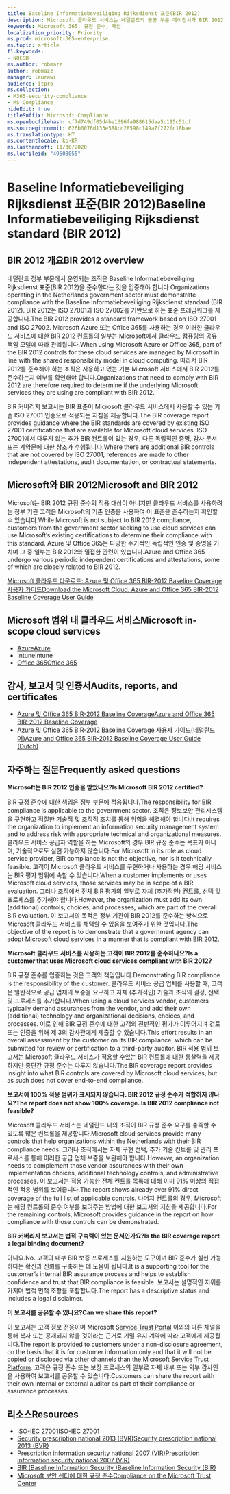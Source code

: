 ```yaml
---
title: Baseline Informatiebeveiliging Rijksdienst 표준(BIR 2012)
description: Microsoft 클라우드 서비스는 네덜란드의 공공 부문 에이전시가 BIR 2012 표준을 준수하는 데 도움을 줍니다.
keywords: Microsoft 365, 규정 준수, 제안
localization_priority: Priority
ms.prod: microsoft-365-enterprise
ms.topic: article
f1.keywords:
- NOCSH
ms.author: robmazz
author: robmazz
manager: laurawi
audience: itpro
ms.collection:
- M365-security-compliance
- MS-Compliance
hideEdit: true
titleSuffix: Microsoft Compliance
ms.openlocfilehash: cf7d749df05d4be1396fa988615daa5c195c51cf
ms.sourcegitcommit: 626b0076d133e588cd28598c149a7f272fc18bae
ms.translationtype: HT
ms.contentlocale: ko-KR
ms.lasthandoff: 11/30/2020
ms.locfileid: "49508055"
---
```

# <a name="baseline-informatiebeveiliging-rijksdienst-standard-bir-2012"></a><span data-ttu-id="b4c2f-104">Baseline Informatiebeveiliging Rijksdienst 표준(BIR 2012)</span><span class="sxs-lookup"><span data-stu-id="b4c2f-104">Baseline Informatiebeveiliging Rijksdienst standard (BIR 2012)</span></span>

## <a name="bir-2012-overview"></a><span data-ttu-id="b4c2f-105">BIR 2012 개요</span><span class="sxs-lookup"><span data-stu-id="b4c2f-105">BIR 2012 overview</span></span>

<span data-ttu-id="b4c2f-106">네덜란드 정부 부문에서 운영되는 조직은 Baseline Informatiebeveiliging Rijksdienst 표준(BIR 2012)을 준수한다는 것을 입증해야 합니다.</span><span class="sxs-lookup"><span data-stu-id="b4c2f-106">Organizations operating in the Netherlands government sector must demonstrate compliance with the Baseline Informatiebeveiliging Rijksdienst standard (BIR 2012).</span></span> <span data-ttu-id="b4c2f-107">BIR 2012는 ISO 27001과 ISO 27002를 기반으로 하는 표준 프레임워크를 제공합니다.</span><span class="sxs-lookup"><span data-stu-id="b4c2f-107">The BIR 2012 provides a standard framework based on ISO 27001 and ISO 27002.</span></span> <span data-ttu-id="b4c2f-108">Microsoft Azure 또는 Office 365를 사용하는 경우 이러한 클라우드 서비스에 대한 BIR 2012 컨트롤의 일부는 Microsoft에서 클라우드 컴퓨팅의 공유 책임 모델에 따라 관리됩니다.</span><span class="sxs-lookup"><span data-stu-id="b4c2f-108">When using Microsoft Azure or Office 365, part of the BIR 2012 controls for these cloud services are managed by Microsoft in line with the shared responsibility model in cloud computing.</span></span> <span data-ttu-id="b4c2f-109">따라서 BIR 2012를 준수해야 하는 조직은 사용하고 있는 기본 Microsoft 서비스에서 BIR 2012를 준수하는지 여부를 확인해야 합니다.</span><span class="sxs-lookup"><span data-stu-id="b4c2f-109">Organizations that need to comply with BIR 2012 are therefore required to determine if the underlying Microsoft services they are using are compliant with BIR 2012.</span></span>

<span data-ttu-id="b4c2f-110">BIR 커버리지 보고서는 BIR 표준이 Microsoft 클라우드 서비스에서 사용할 수 있는 기존 ISO 27001 인증으로 적용되는 지침을 제공합니다.</span><span class="sxs-lookup"><span data-stu-id="b4c2f-110">The BIR coverage report provides guidance where the BIR standards are covered by existing ISO 27001 certifications that are available for Microsoft cloud services.</span></span> <span data-ttu-id="b4c2f-111">ISO 27001에서 다루지 않는 추가 BIR 컨트롤이 있는 경우, 다른 독립적인 증명, 감사 문서 또는 계약문에 대한 참조가 수행됩니다.</span><span class="sxs-lookup"><span data-stu-id="b4c2f-111">Where there are additional BIR controls that are not covered by ISO 27001, references are made to other independent attestations, audit documentation, or contractual statements.</span></span>

## <a name="microsoft-and-bir-2012"></a><span data-ttu-id="b4c2f-112">Microsoft와 BIR 2012</span><span class="sxs-lookup"><span data-stu-id="b4c2f-112">Microsoft and BIR 2012</span></span>

<span data-ttu-id="b4c2f-113">Microsoft는 BIR 2012 규정 준수의 적용 대상이 아니지만 클라우드 서비스를 사용하려는 정부 기관 고객은 Microsoft의 기존 인증을 사용하여 이 표준을 준수하는지 확인할 수 있습니다.</span><span class="sxs-lookup"><span data-stu-id="b4c2f-113">While Microsoft is not subject to BIR 2012 compliance, customers from the government sector seeking to use cloud services can use Microsoft’s existing certifications to determine their compliance with this standard.</span></span> <span data-ttu-id="b4c2f-114">Azure 및 Office 365는 다양한 주기적인 독립적인 인증 및 증명을 거치며 그 중 일부는 BIR 2012와 밀접한 관련이 있습니다.</span><span class="sxs-lookup"><span data-stu-id="b4c2f-114">Azure and Office 365 undergo various periodic independent certifications and attestations, some of which are closely related to BIR 2012.</span></span>

[<span data-ttu-id="b4c2f-115">Microsoft 클라우드 다운로드: Azure 및 Office 365 BIR-2012 Baseline Coverage 사용자 가이드</span><span class="sxs-lookup"><span data-stu-id="b4c2f-115">Download the Microsoft Cloud: Azure and Office 365 BIR-2012 Baseline Coverage User Guide</span></span>](https://go.microsoft.com/fwlink/p/?linkid=2099461)

## <a name="microsoft-in-scope-cloud-services"></a><span data-ttu-id="b4c2f-116">Microsoft 범위 내 클라우드 서비스</span><span class="sxs-lookup"><span data-stu-id="b4c2f-116">Microsoft in-scope cloud services</span></span>

- [<span data-ttu-id="b4c2f-117">Azure</span><span class="sxs-lookup"><span data-stu-id="b4c2f-117">Azure</span></span>](https://aka.ms/AzureCompliance)
- <span data-ttu-id="b4c2f-118">Intune</span><span class="sxs-lookup"><span data-stu-id="b4c2f-118">Intune</span></span>
- [<span data-ttu-id="b4c2f-119">Office 365</span><span class="sxs-lookup"><span data-stu-id="b4c2f-119">Office 365</span></span>](https://go.microsoft.com/fwlink/p/?LinkID=2077751)

## <a name="audits-reports-and-certificates"></a><span data-ttu-id="b4c2f-120">감사, 보고서 및 인증서</span><span class="sxs-lookup"><span data-stu-id="b4c2f-120">Audits, reports, and certificates</span></span>

- [<span data-ttu-id="b4c2f-121">Azure 및 Office 365 BIR-2012 Baseline Coverage</span><span class="sxs-lookup"><span data-stu-id="b4c2f-121">Azure and Office 365 BIR-2012 Baseline Coverage</span></span>](https://protection.office.com/DownloadFile/ServiceAssurance/Document/compliance/Azure%20and%20Office%20365%20BIR-2012%20Baseline%20Coverage/pdf)
- [<span data-ttu-id="b4c2f-122">Azure 및 Office 365 BIR-2012 Baseline Coverage 사용자 가이드(네덜란드어)</span><span class="sxs-lookup"><span data-stu-id="b4c2f-122">Azure and Office 365 BIR-2012 Baseline Coverage User Guide (Dutch)</span></span>](https://protection.office.com/DownloadFile/ServiceAssurance/Document/compliance/Azure%20and%20Office%20365%20BIR-2012%20Baseline%20Coverage%20User%20Guide_Dutch/docx)

## <a name="frequently-asked-questions"></a><span data-ttu-id="b4c2f-123">자주하는 질문</span><span class="sxs-lookup"><span data-stu-id="b4c2f-123">Frequently asked questions</span></span>

<span data-ttu-id="b4c2f-124">**Microsoft는 BIR 2012 인증을 받았나요?**</span><span class="sxs-lookup"><span data-stu-id="b4c2f-124">**Is Microsoft BIR 2012 certified?**</span></span>

<span data-ttu-id="b4c2f-125">BIR 규정 준수에 대한 책임은 정부 부문에 적용됩니다.</span><span class="sxs-lookup"><span data-stu-id="b4c2f-125">The responsibility for BIR compliance is applicable to the government sector.</span></span> <span data-ttu-id="b4c2f-126">조직은 정보보안 관리시스템을 구현하고 적절한 기술적 및 조직적 조치를 통해 위험을 해결해야 합니다.</span><span class="sxs-lookup"><span data-stu-id="b4c2f-126">It requires the organization to implement an information security management system and to address risk with appropriate technical and organizational measures.</span></span> <span data-ttu-id="b4c2f-127">클라우드 서비스 공급자 역할을 하는 Microsoft의 경우 BIR 규정 준수는 목표가 아니며, 기술적으로도 실현 가능하지 않습니다.</span><span class="sxs-lookup"><span data-stu-id="b4c2f-127">For Microsoft in its role as cloud service provider, BIR compliance is not the objective, nor is it technically feasible.</span></span> <span data-ttu-id="b4c2f-128">고객이 Microsoft 클라우드 서비스를 구현하거나 사용하는 경우 해당 서비스는 BIR 평가 범위에 속할 수 있습니다.</span><span class="sxs-lookup"><span data-stu-id="b4c2f-128">When a customer implements or uses Microsoft cloud services, those services may be in scope of a BIR evaluation.</span></span> <span data-ttu-id="b4c2f-129">그러나 조직에서 전체 BIR 평가의 일부로 자체 (추가적인) 컨트롤, 선택 및 프로세스를 추가해야 합니다.</span><span class="sxs-lookup"><span data-stu-id="b4c2f-129">However, the organization must add its own (additional) controls, choices, and processes, which are part of the overall BIR evaluation.</span></span> <span data-ttu-id="b4c2f-130">이 보고서의 목적은 정부 기관이 BIR 2012를 준수하는 방식으로 Microsoft 클라우드 서비스를 채택할 수 있음을 보여주기 위한 것입니다.</span><span class="sxs-lookup"><span data-stu-id="b4c2f-130">The objective of the report is to demonstrate that a government agency can adopt Microsoft cloud services in a manner that is compliant with BIR 2012.</span></span>

<span data-ttu-id="b4c2f-131">**Microsoft 클라우드 서비스를 사용하는 고객이 BIR 2012를 준수하나요?**</span><span class="sxs-lookup"><span data-stu-id="b4c2f-131">**Is a customer that uses Microsoft cloud services compliant with BIR 2012?**</span></span>

<span data-ttu-id="b4c2f-132">BIR 규정 준수를 입증하는 것은 고객의 책임입니다.</span><span class="sxs-lookup"><span data-stu-id="b4c2f-132">Demonstrating BIR compliance is the responsibility of the customer.</span></span> <span data-ttu-id="b4c2f-133">클라우드 서비스 공급 업체를 사용할 때, 고객은 일반적으로 공급 업체의 보증을 요구하고 자체 (추가적인) 기술과 조직의 결정, 선택 및 프로세스를 추가합니다.</span><span class="sxs-lookup"><span data-stu-id="b4c2f-133">When using a cloud services vendor, customers typically demand assurances from the vendor, and add their own (additional) technology and organizational decisions, choices, and processes.</span></span> <span data-ttu-id="b4c2f-134">이로 인해 BIR 규정 준수에 대한 고객의 전반적인 평가가 이루어지며 검토 또는 인증을 위해 제 3의 감사관에게 제출할 수 있습니다.</span><span class="sxs-lookup"><span data-stu-id="b4c2f-134">This effort results in an overall assessment by the customer on its BIR compliance, which can be submitted for review or certification to a third-party auditor.</span></span> <span data-ttu-id="b4c2f-135">BIR 적용 범위 보고서는 Microsoft 클라우드 서비스가 적용할 수있는 BIR 컨트롤에 대한 통찰력을 제공하지만 종단간 규정 준수는 다루지 않습니다.</span><span class="sxs-lookup"><span data-stu-id="b4c2f-135">The BIR coverage report provides insight into what BIR controls are covered by Microsoft cloud services, but as such does not cover end-to-end compliance.</span></span>

<span data-ttu-id="b4c2f-136">**보고서에 100% 적용 범위가 표시되지 않습니다. BIR 2012 규정 준수가 적합하지 않나요?**</span><span class="sxs-lookup"><span data-stu-id="b4c2f-136">**The report does not show 100% coverage. Is BIR 2012 compliance not feasible?**</span></span>

<span data-ttu-id="b4c2f-137">Microsoft 클라우드 서비스는 네덜란드 내의 조직이 BIR 규정 준수 요구를 충족할 수 있도록 많은 컨트롤을 제공합니다.</span><span class="sxs-lookup"><span data-stu-id="b4c2f-137">Microsoft cloud services provide many controls that help organizations within the Netherlands with their BIR compliance needs.</span></span> <span data-ttu-id="b4c2f-138">그러나 조직에서는 자체 구현 선택, 추가 기술 컨트롤 및 관리 프로세스를 통해 이러한 공급 업체 보증을 보완해야 합니다.</span><span class="sxs-lookup"><span data-stu-id="b4c2f-138">However, an organization needs to complement those vendor assurances with their own implementation choices, additional technology controls, and administrative processes.</span></span> <span data-ttu-id="b4c2f-139">이 보고서는 적용 가능한 전체 컨트롤 목록에 대해 이미 91% 이상의 직접적인 적용 범위를 보여줍니다.</span><span class="sxs-lookup"><span data-stu-id="b4c2f-139">The report shows already over 91% direct coverage of the full list of applicable controls.</span></span> <span data-ttu-id="b4c2f-140">나머지 컨트롤의 경우, Microsoft는 해당 컨트롤의 준수 여부를 보여주는 방법에 대한 보고서의 지침을 제공합니다.</span><span class="sxs-lookup"><span data-stu-id="b4c2f-140">For the remaining controls, Microsoft provides guidance in the report on how compliance with those controls can be demonstrated.</span></span>

<span data-ttu-id="b4c2f-141">**BIR 커버리지 보고서는 법적 구속력이 있는 문서인가요?**</span><span class="sxs-lookup"><span data-stu-id="b4c2f-141">**Is the BIR coverage report a legal binding document?**</span></span>

<span data-ttu-id="b4c2f-142">아니요.</span><span class="sxs-lookup"><span data-stu-id="b4c2f-142">No.</span></span> <span data-ttu-id="b4c2f-143">고객의 내부 BIR 보증 프로세스를 지원하는 도구이며 BIR 준수가 실현 가능하다는 확신과 신뢰를 구축하는 데 도움이 됩니다.</span><span class="sxs-lookup"><span data-stu-id="b4c2f-143">It is a supporting tool for the customer’s internal BIR assurance process and helps to establish confidence and trust that BIR compliance is feasible.</span></span> <span data-ttu-id="b4c2f-144">보고서는 설명적인 지위를 가지며 법적 면책 조항을 포함합니다.</span><span class="sxs-lookup"><span data-stu-id="b4c2f-144">The report has a descriptive status and includes a legal disclaimer.</span></span>

<span data-ttu-id="b4c2f-145">**이 보고서를 공유할 수 있나요?**</span><span class="sxs-lookup"><span data-stu-id="b4c2f-145">**Can we share this report?**</span></span>

<span data-ttu-id="b4c2f-146">이 보고서는 고객 정보 전용이며 Microsoft [Service Trust Portal](https://www.microsoft.com/TrustCenter/STP/default.aspx) 이외의 다른 채널을 통해 복사 또는 공개되지 않을 것이라는 근거로 기밀 유지 계약에 따라 고객에게 제공됩니다.</span><span class="sxs-lookup"><span data-stu-id="b4c2f-146">The report is provided to customers under a non-disclosure agreement, on the basis that it is for customer information only and that it will not be copied or disclosed via other channels than the Microsoft [Service Trust Platform](https://www.microsoft.com/TrustCenter/STP/default.aspx).</span></span> <span data-ttu-id="b4c2f-147">고객은 규정 준수 또는 보장 프로세스의 일부로 자체 내부 또는 외부 감사인을 사용하여 보고서를 공유할 수 있습니다.</span><span class="sxs-lookup"><span data-stu-id="b4c2f-147">Customers can share the report with their own internal or external auditor as part of their compliance or assurance processes.</span></span>

## <a name="resources"></a><span data-ttu-id="b4c2f-148">리소스</span><span class="sxs-lookup"><span data-stu-id="b4c2f-148">Resources</span></span>

- [<span data-ttu-id="b4c2f-149">ISO-IEC 27001</span><span class="sxs-lookup"><span data-stu-id="b4c2f-149">ISO-IEC 27001</span></span>](offering-iso-27001.md)
- [<span data-ttu-id="b4c2f-150">Security prescription national 2013 (BVR)</span><span class="sxs-lookup"><span data-stu-id="b4c2f-150">Security prescription national 2013 (BVR)</span></span>](https://wetten.overheid.nl/BWBR0033512/2013-06-01)
- [<span data-ttu-id="b4c2f-151">Prescription information security national 2007 (VIR)</span><span class="sxs-lookup"><span data-stu-id="b4c2f-151">Prescription information security national 2007 (VIR)</span></span>](https://wetten.overheid.nl/BWBR0022141/2007-07-01)
- [<span data-ttu-id="b4c2f-152">BIR (Baseline Information Security )</span><span class="sxs-lookup"><span data-stu-id="b4c2f-152">Baseline Information Security (BIR)</span></span>](https://www.earonline.nl/index.php/BIR_2012)
- [<span data-ttu-id="b4c2f-153">Microsoft 보안 센터에 대한 규정 준수</span><span class="sxs-lookup"><span data-stu-id="b4c2f-153">Compliance on the Microsoft Trust Center</span></span>](https://www.microsoft.com/trust-center/compliance/compliance-overview)
